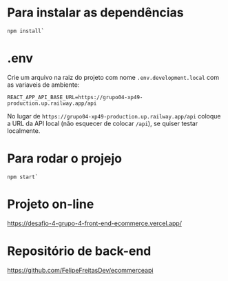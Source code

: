 # Para instalar as dependências

```
npm install`
```

# .env

Crie um arquivo na raiz do projeto com nome `.env.development.local` com as variaveis de ambiente:

```
REACT_APP_API_BASE_URL=https://grupo04-xp49-production.up.railway.app/api
```

No lugar de `https://grupo04-xp49-production.up.railway.app/api` coloque a URL da API local (não esquecer de colocar `/api`), se quiser testar localmente.

# Para rodar o projejo

```
npm start`
```

# Projeto on-line

https://desafio-4-grupo-4-front-end-ecommerce.vercel.app/

# Repositório de back-end

https://github.com/FelipeFreitasDev/ecommerceapi
